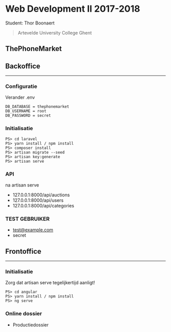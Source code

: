 Web Development II 2017-2018
============================

Student: Thor Boonaert

> Artevelde University College Ghent

ThePhoneMarket
----------------

## Backoffice 
--- 

### Configuratie

Verander .env
```
DB_DATABASE = thephonemarket
DB_USERNAME = root
DB_PASSWORD = secret
```

### Initialisatie

```
PS> cd laravel
PS> yarn install / npm install
PS> composer install
PS> artisan migrate --seed
PS> artisan key:generate
PS> artisan serve
```

### API
na artisan serve

- 127.0.0.1:8000/api/auctions
- 127.0.0.1:8000/api/users
- 127.0.0.1:8000/api/categories

### TEST GEBRUIKER

- test@example.com
- secret

## Frontoffice
---

### Initialisatie
Zorg dat artisan serve tegelijkertijd aanligt!

```
PS> cd angular
PS> yarn install / npm install
PS> ng serve
```

### Online dossier

 - Productiedossier 
